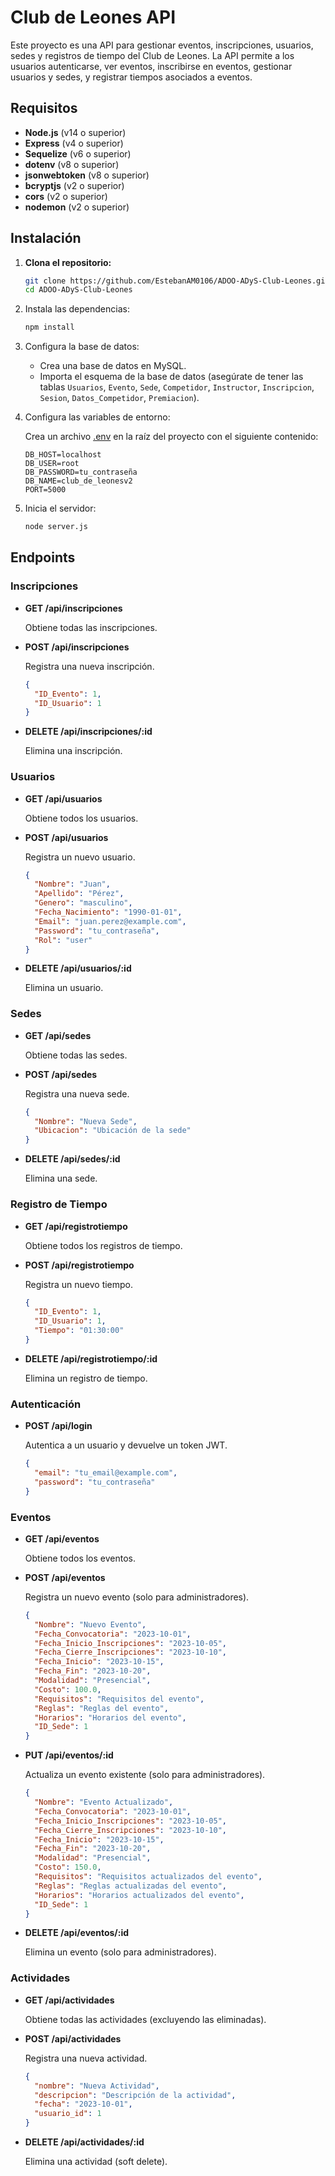 # Club de Leones API

Este proyecto es una API para gestionar eventos, inscripciones, usuarios, sedes y registros de tiempo del Club de Leones. La API permite a los usuarios autenticarse, ver eventos, inscribirse en eventos, gestionar usuarios y sedes, y registrar tiempos asociados a eventos.

## Requisitos

- **Node.js** (v14 o superior)
- **Express** (v4 o superior)
- **Sequelize** (v6 o superior)
- **dotenv** (v8 o superior)
- **jsonwebtoken** (v8 o superior)
- **bcryptjs** (v2 o superior)
- **cors** (v2 o superior)
- **nodemon** (v2 o superior)

## Instalación

1. **Clona el repositorio:**

   ```sh
   git clone https://github.com/EstebanAM0106/ADOO-ADyS-Club-Leones.git
   cd ADOO-ADyS-Club-Leones
   ```

2. Instala las dependencias:

   ```sh
   npm install
   ```

3. Configura la base de datos:

   - Crea una base de datos en MySQL.
   - Importa el esquema de la base de datos (asegúrate de tener las tablas `Usuarios`, `Evento`, `Sede`, `Competidor`, `Instructor`, `Inscripcion`, `Sesion`, `Datos_Competidor`, `Premiacion`).

4. Configura las variables de entorno:

   Crea un archivo [.env](http://_vscodecontentref_/0) en la raíz del proyecto con el siguiente contenido:

   ```env
   DB_HOST=localhost
   DB_USER=root
   DB_PASSWORD=tu_contraseña
   DB_NAME=club_de_leonesv2
   PORT=5000
   ```

5. Inicia el servidor:

   ```sh
   node server.js
   ```

## Endpoints

### Inscripciones

- **GET /api/inscripciones**

  Obtiene todas las inscripciones.

- **POST /api/inscripciones**

  Registra una nueva inscripción.

  ```json
  {
    "ID_Evento": 1,
    "ID_Usuario": 1
  }
  ```

- **DELETE /api/inscripciones/:id**

  Elimina una inscripción.

### Usuarios

- **GET /api/usuarios**

  Obtiene todos los usuarios.

- **POST /api/usuarios**

  Registra un nuevo usuario.

  ```json
  {
    "Nombre": "Juan",
    "Apellido": "Pérez",
    "Genero": "masculino",
    "Fecha_Nacimiento": "1990-01-01",
    "Email": "juan.perez@example.com",
    "Password": "tu_contraseña",
    "Rol": "user"
  }
  ```

- **DELETE /api/usuarios/:id**

  Elimina un usuario.

### Sedes

- **GET /api/sedes**

  Obtiene todas las sedes.

- **POST /api/sedes**

  Registra una nueva sede.

  ```json
  {
    "Nombre": "Nueva Sede",
    "Ubicacion": "Ubicación de la sede"
  }
  ```

- **DELETE /api/sedes/:id**

  Elimina una sede.

### Registro de Tiempo

- **GET /api/registrotiempo**

  Obtiene todos los registros de tiempo.

- **POST /api/registrotiempo**

  Registra un nuevo tiempo.

  ```json
  {
    "ID_Evento": 1,
    "ID_Usuario": 1,
    "Tiempo": "01:30:00"
  }
  ```

- **DELETE /api/registrotiempo/:id**

  Elimina un registro de tiempo.

### Autenticación

- **POST /api/login**

  Autentica a un usuario y devuelve un token JWT.

  ```json
  {
    "email": "tu_email@example.com",
    "password": "tu_contraseña"
  }
  ```

### Eventos

- **GET /api/eventos**

  Obtiene todos los eventos.

- **POST /api/eventos**

  Registra un nuevo evento (solo para administradores).

  ```json
  {
    "Nombre": "Nuevo Evento",
    "Fecha_Convocatoria": "2023-10-01",
    "Fecha_Inicio_Inscripciones": "2023-10-05",
    "Fecha_Cierre_Inscripciones": "2023-10-10",
    "Fecha_Inicio": "2023-10-15",
    "Fecha_Fin": "2023-10-20",
    "Modalidad": "Presencial",
    "Costo": 100.0,
    "Requisitos": "Requisitos del evento",
    "Reglas": "Reglas del evento",
    "Horarios": "Horarios del evento",
    "ID_Sede": 1
  }
  ```

- **PUT /api/eventos/:id**

  Actualiza un evento existente (solo para administradores).

  ```json
  {
    "Nombre": "Evento Actualizado",
    "Fecha_Convocatoria": "2023-10-01",
    "Fecha_Inicio_Inscripciones": "2023-10-05",
    "Fecha_Cierre_Inscripciones": "2023-10-10",
    "Fecha_Inicio": "2023-10-15",
    "Fecha_Fin": "2023-10-20",
    "Modalidad": "Presencial",
    "Costo": 150.0,
    "Requisitos": "Requisitos actualizados del evento",
    "Reglas": "Reglas actualizadas del evento",
    "Horarios": "Horarios actualizados del evento",
    "ID_Sede": 1
  }
  ```

- **DELETE /api/eventos/:id**

  Elimina un evento (solo para administradores).

### Actividades

- **GET /api/actividades**

  Obtiene todas las actividades (excluyendo las eliminadas).

- **POST /api/actividades**

  Registra una nueva actividad.

  ```json
  {
    "nombre": "Nueva Actividad",
    "descripcion": "Descripción de la actividad",
    "fecha": "2023-10-01",
    "usuario_id": 1
  }
  ```

- **DELETE /api/actividades/:id**

  Elimina una actividad (soft delete).
